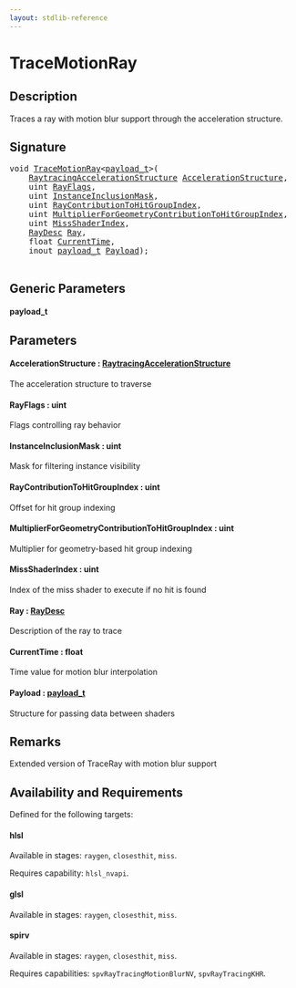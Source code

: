 ```yaml
---
layout: stdlib-reference
---
```


# TraceMotionRay

## Description

Traces a ray with motion blur support through the acceleration structure.



## Signature 

<pre>
<span class="code_keyword">void</span> <a href="tracemotionray-05b.html">TraceMotionRay</a>&lt;<a href="tracemotionray-05b.html#typeparam-payload_t" class="code_type">payload_t</a>&gt;(
    <a href="../types/raytracingaccelerationstructure-0am/index.html" class="code_type">RaytracingAccelerationStructure</a> <a href="tracemotionray-05b.html#decl-AccelerationStructure" class="code_param">AccelerationStructure</a>,
    <span class="code_keyword">uint</span> <a href="tracemotionray-05b.html#decl-RayFlags" class="code_param">RayFlags</a>,
    <span class="code_keyword">uint</span> <a href="tracemotionray-05b.html#decl-InstanceInclusionMask" class="code_param">InstanceInclusionMask</a>,
    <span class="code_keyword">uint</span> <a href="tracemotionray-05b.html#decl-RayContributionToHitGroupIndex" class="code_param">RayContributionToHitGroupIndex</a>,
    <span class="code_keyword">uint</span> <a href="tracemotionray-05b.html#decl-MultiplierForGeometryContributionToHitGroupIndex" class="code_param">MultiplierForGeometryContributionToHitGroupIndex</a>,
    <span class="code_keyword">uint</span> <a href="tracemotionray-05b.html#decl-MissShaderIndex" class="code_param">MissShaderIndex</a>,
    <a href="../types/raydesc-03/index.html" class="code_type">RayDesc</a> <a href="tracemotionray-05b.html#decl-Ray" class="code_param">Ray</a>,
    <span class="code_keyword">float</span> <a href="tracemotionray-05b.html#decl-CurrentTime" class="code_param">CurrentTime</a>,
    <span class="code_keyword">inout</span> <a href="tracemotionray-05b.html#typeparam-payload_t" class="code_type">payload_t</a> <a href="tracemotionray-05b.html#decl-Payload" class="code_param">Payload</a>);

</pre>

## Generic Parameters

####  <a id="typeparam-payload_t"></a>payload\_t

## Parameters

####  <a id="decl-AccelerationStructure"></a>AccelerationStructure  : [RaytracingAccelerationStructure](../types/raytracingaccelerationstructure-0am/index.html)
The acceleration structure to traverse

####  <a id="decl-RayFlags"></a>RayFlags  : uint
Flags controlling ray behavior

####  <a id="decl-InstanceInclusionMask"></a>InstanceInclusionMask  : uint
Mask for filtering instance visibility

####  <a id="decl-RayContributionToHitGroupIndex"></a>RayContributionToHitGroupIndex  : uint
Offset for hit group indexing

####  <a id="decl-MultiplierForGeometryContributionToHitGroupIndex"></a>MultiplierForGeometryContributionToHitGroupIndex  : uint
Multiplier for geometry-based hit group indexing

####  <a id="decl-MissShaderIndex"></a>MissShaderIndex  : uint
Index of the miss shader to execute if no hit is found

####  <a id="decl-Ray"></a>Ray  : [RayDesc](../types/raydesc-03/index.html)
Description of the ray to trace

####  <a id="decl-CurrentTime"></a>CurrentTime  : float
Time value for motion blur interpolation

####  <a id="decl-Payload"></a>Payload  : [payload\_t](tracemotionray-05b.html#typeparam-payload_t)
Structure for passing data between shaders


## Remarks
Extended version of TraceRay with motion blur support


## Availability and Requirements

Defined for the following targets:

#### hlsl
Available in stages: `raygen`, `closesthit`, `miss`.

Requires capability: `hlsl_nvapi`.
#### glsl
Available in stages: `raygen`, `closesthit`, `miss`.

#### spirv
Available in stages: `raygen`, `closesthit`, `miss`.

Requires capabilities: `spvRayTracingMotionBlurNV`, `spvRayTracingKHR`.


